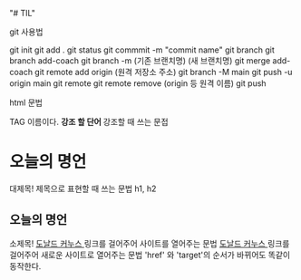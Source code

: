 "# TIL"

git 사용법

git init
git add .
git status
git commmit -m "commit name"
git branch
git branch add-coach
git branch -m (기존 브랜치명) (새 브랜치명)
git merge add-coach
git remote add origin (원격 저장소 주소)
git branch -M main
git push -u origin main
git remote
git remote remove (origin 등 원격 이름)
git push

html 문법

TAG 이름이다.
<strong> 강조 할 단어 </strong> 강조할 때 쓰는 문접

<h1> 오늘의 명언 </h1>  대제목! 제목으로 표현할 때 쓰는 문법 h1, h2
<h2> 오늘의 명언 </h2>  소제목!
<a href="링크"> 도날드 커누스 </a> 링크를 걸어주어 사이트를 열어주는 문법
<a href="링크" target="_blank"> 도날드 커누스 </a> 링크를 걸어주어 새로운 사이트로 열어주는 문법 'href' 와 'target'의 순서가 바뀌어도 똑같이 동작한다.
